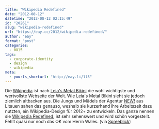 ```yaml
---
title: "Wikipedia Redefined"
date: "2012-08-12"
datetime: "2012-08-12 02:15:49"
id: "20261"
slug: "wikipedia-redefined"
url: "https://eay.cc/2012/wikipedia-redefined/"
author: "eay"
format: "post"
categories:
  - 0815
tags:
  - corporate-identity
  - design
  - wikipedia
meta:
  - yourls_shorturl: "http://eay.li/1l5"
---
```


Die [Wikipedia](http://www.wikipedia.org/) ist nach [Leia's Metal Bikini](http://www.leiasmetalbikini.com/) die wohl wichtigste und wertvollste Webseite der Welt. Wie Leia's Metal Bikini sieht sie jedoch ziemlich altbacken aus. Die Jungs und Mädels der Agentur [NEW!](http://newisnew.lt/en) aus Litauen sahen das genauso, weshalb sie kurzerhand ihre Arbeitszeit dazu nutzten, ein Wikipedia-Design für 2012+ zu entwickeln. Das ganze nennen sie [Wikipedia Redefined](http://wikipediaredefined.com/), ist sehr sehenswert und wird schön vorgestellt. Fehlt quasi nur noch das OK vom Herrn Wales. (via [Spreeblick](http://www.spreeblick.com/2012/08/09/wikipedia-redefined/))

